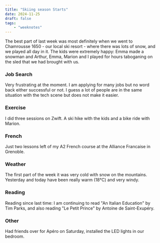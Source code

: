 ```yaml
---
title: "Skiing season Starts"
date: 2024-11-25
draft: false
tags:
    - "weeknotes"
---
```


The best part of last week was most definitely when we went to Chamrousse 1650 - our local ski resort - where there was lots of snow, and we played all day in it. The kids were extremely happy: Emma made a snowman and Arthur, Emma, Marion and I played for hours taboganing on the sled that we had brought with us.

### Job Search

Very frustrating at the moment. I am applying for many jobs but no word back either successful or not. I guess a lot of people are in the same situation with the tech scene but does not make it easier.

### Exercise

I did three sessions on Zwift. A ski hike with the kids and a bike ride with Marion.

### French

Just two lessons left of my A2 French course at the Alliance Francaise in Grenoble.

### Weather

The first part of the week it was very cold with snow on the mountains. Yesterday and today have been really warm (18&deg;C) and very windy.

### Reading

Reading since last time: I am continuing to read "An Italian Education" by Tim Parks, and also reading "Le Petit Prince" by Antoine de Saint-Exupéry.

### Other

Had friends over for Apéro on Saturday, installed the LED lights in our bedroom.
